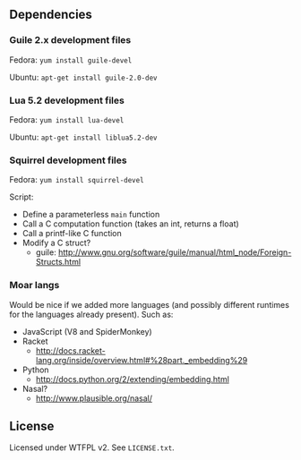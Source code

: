 ## Dependencies ##

### Guile 2.x development files ###

Fedora: `yum install guile-devel`

Ubuntu: `apt-get install guile-2.0-dev`


### Lua 5.2 development files ###

Fedora: `yum install lua-devel`

Ubuntu: `apt-get install liblua5.2-dev`

### Squirrel development files ###

Fedora: `yum install squirrel-devel`

Script:
* Define a parameterless `main` function
* Call a C computation function (takes an int, returns a float)
* Call a printf-like C function
* Modify a C struct?
  - guile: http://www.gnu.org/software/guile/manual/html_node/Foreign-Structs.html



### Moar langs ###

Would be nice if we added more languages (and possibly different runtimes for
the languages already present). Such as:

* JavaScript (V8 and SpiderMonkey)
* Racket
  - http://docs.racket-lang.org/inside/overview.html#%28part._embedding%29
* Python
  - http://docs.python.org/2/extending/embedding.html
* Nasal?
  - http://www.plausible.org/nasal/


## License ##

Licensed under WTFPL v2. See `LICENSE.txt`.
